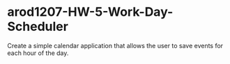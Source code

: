 # arod1207-HW-5-Work-Day-Scheduler
Create a simple calendar application that allows the user to save events for each hour of the day.
